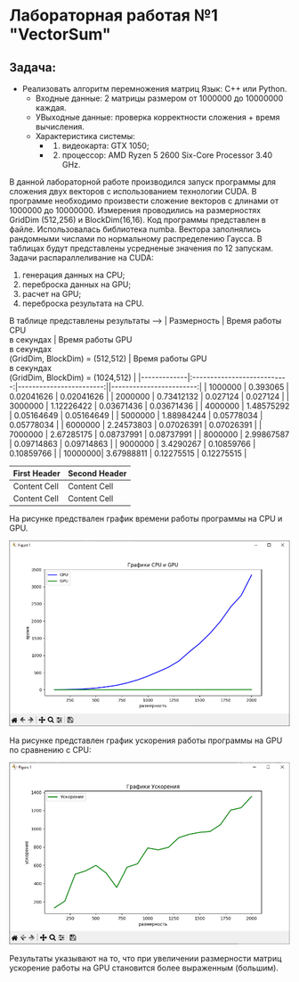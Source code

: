 # Лабораторная работая №1 "VectorSum"
## Задача: 
- Реализовать алгоритм перемножения матриц Язык: C++ или Python.<br />
    - Входные данные: 2 матрицы размером от 1000000 до 10000000 каждая.<br />
    - УВыходные данные: проверка корректности сложения + время вычисления.
    - Характеристика системы: 
        - 1. видеокарта: GTX 1050;
        - 2. процессор: AMD Ryzen 5 2600 Six-Core Processor 3.40 GHz. 

В данной лабораторной работе производился запуск программы для сложения двух векторов с использованием технологии CUDA. В программе необходимо произвести сложение векторов с длинами от 1000000 до 10000000. Измерения проводились на размерностях GridDim (512,256) и BlockDim(16,16). Код программы представлен в файле. Использовалась библиотека numba. Вектора заполнялись рандомными числами по нормальному распределению Гаусса. В таблицах будут представлены усредненые значения по 12 запускам.<br />
Задачи распараллеливание на CUDA:
1. генерация данных на CPU;
2. переброска данных на GPU;
3. расчет на GPU;
4. переброска результата на CPU.   

В таблице представлены результаты -->
| Размерность | Время работы CPU <br /> в секундах | Время работы GPU <br /> в секундах <br /> (GridDim, BlockDim) = (512,512) |  Время работы GPU <br /> в секундах <br /> (GridDim, BlockDim) = (1024,512) | 
|-------------|:---------------------------:|------------------------:||------------------------:|
| 1000000 | 0.393065     | 0.02041626   | 0.02041626   |
| 2000000 | 0.73412132   | 0.027124 | 0.027124 |
| 3000000 | 1.12226422   | 0.03671436 | 0.03671436 |
| 4000000 | 1.48575292   | 0.05164649 | 0.05164649 |
| 5000000 | 1.88984244   | 0.05778034  | 0.05778034  |
| 6000000 | 2.24573803	 | 0.07026391 | 0.07026391 |
| 7000000 | 2.67285175	 | 0.08737991 | 0.08737991 |
| 8000000 | 2.99867587 | 0.09714863 | 0.09714863 |
| 9000000 | 3.4290267  | 0.10859766 |  0.10859766 |
| 10000000| 3.67988811 | 0.12275515  | 0.12275515  |

| First Header  | Second Header |
| ------------- | ------------- |
| Content Cell  | Content Cell  |
| Content Cell  | Content Cell  |

На рисунке предствален график времени работы программы на CPU и GPU. 

![График](https://github.com/BandooSs/my_HPC-Samara/blob/main/LR_1/Время_CPU_GPU.jpg)

На рисунке представлен график ускорения работы программы на GPU по сравнению с CPU:

![График](https://github.com/BandooSs/my_HPC-Samara/blob/main/LR_1/Ускорение.jpg)

Результаты указывают на то, что при увеличении размерности матриц ускорение работы на GPU становится более выраженным (большим).  

